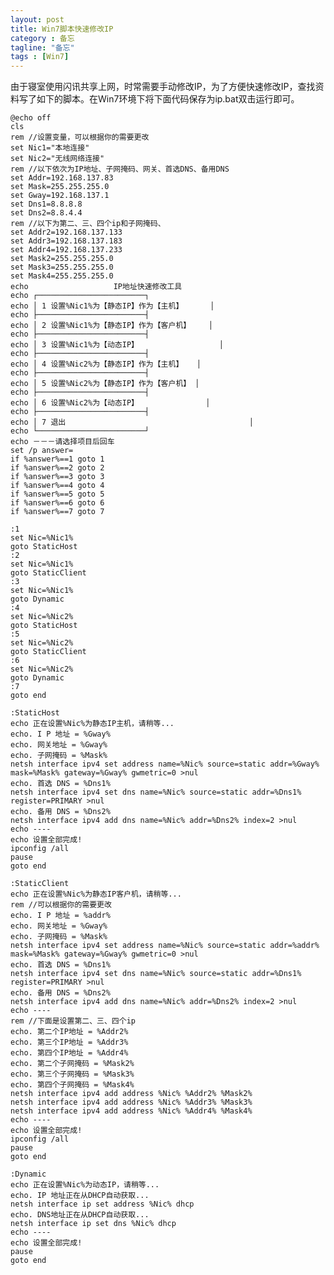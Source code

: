 ```yaml
---
layout: post
title: Win7脚本快速修改IP
category : 备忘
tagline: "备忘"
tags : [Win7]
---
```


由于寝室使用闪讯共享上网，时常需要手动修改IP，为了方便快速修改IP，查找资料写了如下的脚本。在Win7环境下将下面代码保存为ip.bat双击运行即可。

	@echo off
	cls 
	rem //设置变量，可以根据你的需要更改
	set Nic1="本地连接" 
	set Nic2="无线网络连接"
	rem //以下依次为IP地址、子网掩码、网关、首选DNS、备用DNS 
	set Addr=192.168.137.83
	set Mask=255.255.255.0
	set Gway=192.168.137.1
	set Dns1=8.8.8.8
	set Dns2=8.8.4.4
	rem //以下为第二、三、四个ip和子网掩码、
	set Addr2=192.168.137.133
	set Addr3=192.168.137.183
	set Addr4=192.168.137.233
	set Mask2=255.255.255.0  
	set Mask3=255.255.255.0 
	set Mask4=255.255.255.0
	echo                   IP地址快速修改工具  
	echo ┌────────────────────────┐
	echo │ 1 设置%Nic1%为【静态IP】作为【主机】      │
	echo ├────────────────────────┤
	echo │ 2 设置%Nic1%为【静态IP】作为【客户机】    │
	echo ├────────────────────────┤
	echo │ 3 设置%Nic1%为【动态IP】                  │
	echo ├────────────────────────┤
	echo │ 4 设置%Nic2%为【静态IP】作为【主机】   │
	echo ├────────────────────────┤
	echo │ 5 设置%Nic2%为【静态IP】作为【客户机】 │
	echo ├────────────────────────┤
	echo │ 6 设置%Nic2%为【动态IP】               │
	echo ├────────────────────────┤
	echo │ 7 退出                                         │
	echo └────────────────────────┘ 
	echo －－－请选择项目后回车
	set /p answer=   
	if %answer%==1 goto 1   
	if %answer%==2 goto 2   
	if %answer%==3 goto 3  
	if %answer%==4 goto 4   
	if %answer%==5 goto 5   
	if %answer%==6 goto 6 
	if %answer%==7 goto 7  
	 
	:1
	set Nic=%Nic1%
	goto StaticHost
	:2
	set Nic=%Nic1%
	goto StaticClient 
	:3
	set Nic=%Nic1%
	goto Dynamic 
	:4
	set Nic=%Nic2%
	goto StaticHost
	:5
	set Nic=%Nic2%
	goto StaticClient
	:6
	set Nic=%Nic2%
	goto Dynamic
	:7 
	goto end

	:StaticHost
	echo 正在设置%Nic%为静态IP主机，请稍等...
	echo. I P 地址 = %Gway%  
	echo. 网关地址 = %Gway%   
	echo. 子网掩码 = %Mask%   
	netsh interface ipv4 set address name=%Nic% source=static addr=%Gway% mask=%Mask% gateway=%Gway% gwmetric=0 >nul  
	echo. 首选 DNS = %Dns1%   
	netsh interface ipv4 set dns name=%Nic% source=static addr=%Dns1% register=PRIMARY >nul   
	echo. 备用 DNS = %Dns2%   
	netsh interface ipv4 add dns name=%Nic% addr=%Dns2% index=2 >nul   
	echo ----    
	echo 设置全部完成! 
	ipconfig /all 
	pause   
	goto end   

	:StaticClient 
	echo 正在设置%Nic%为静态IP客户机，请稍等...   
	rem //可以根据你的需要更改   
	echo. I P 地址 = %addr%   
	echo. 网关地址 = %Gway%  
	echo. 子网掩码 = %Mask% 
	netsh interface ipv4 set address name=%Nic% source=static addr=%addr% mask=%Mask% gateway=%Gway% gwmetric=0 >nul  
	echo. 首选 DNS = %Dns1%   
	netsh interface ipv4 set dns name=%Nic% source=static addr=%Dns1% register=PRIMARY >nul   
	echo. 备用 DNS = %Dns2%   
	netsh interface ipv4 add dns name=%Nic% addr=%Dns2% index=2 >nul   
	echo ----   
	rem //下面是设置第二、三、四个ip   
	echo. 第二个IP地址 = %Addr2%   
	echo. 第三个IP地址 = %Addr3%  
	echo. 第四个IP地址 = %Addr4%
	echo. 第二个子网掩码 = %Mask2%
	echo. 第三个子网掩码 = %Mask3%   
	echo. 第四个子网掩码 = %Mask4%    
	netsh interface ipv4 add address %Nic% %Addr2% %Mask2%   
	netsh interface ipv4 add address %Nic% %Addr3% %Mask3% 
	netsh interface ipv4 add address %Nic% %Addr4% %Mask4% 
	echo ----   
	echo 设置全部完成! 
	ipconfig /all 
	pause   
	goto end  

	:Dynamic
	echo 正在设置%Nic%为动态IP，请稍等...   
	echo. IP 地址正在从DHCP自动获取...   
	netsh interface ip set address %Nic% dhcp   
	echo. DNS地址正在从DHCP自动获取...   
	netsh interface ip set dns %Nic% dhcp   
	echo ----   
	echo 设置全部完成!   
	pause
	goto end   

